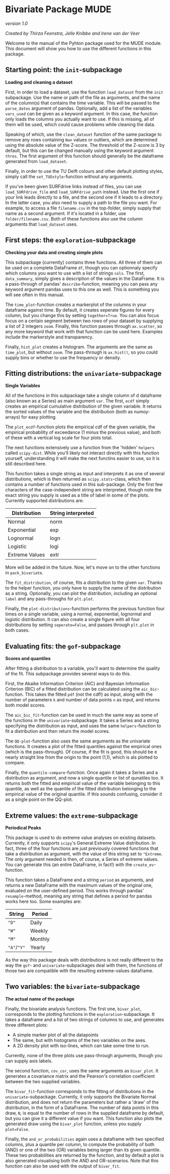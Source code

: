 # Bivariate Package MUDE
*version 1.0*

*Created by Thirza Feenstra, Jelle Knibbe and Irene van der Veer*

Welcome to the manual of the Pyhton package used for the MUDE module. This document will show you how to use the different functions in this package.

## Starting point: the `init`-subpackage
**Loading and cleaning a dataset**

First, in order to load a dataset, use the function `load_dataset` from the `init` subpackage. Use the name or path of the file as arguments, and the name of the column(s) that contains the time variable. This will be passed to the `parse_dates` argument of pandas. Optionally, add a list of the variables `vars_used` can be given as a keyword argument. In this case, the function only loads the columns you actually want to use. If this is missing, all of them will be used, which could cause problems while cleaning the data.

Speaking of which, use the `clean_dataset` function of the same package to remove any rows containing `Nan` values or outliers, which are determined using the absolute value of the Z-score. The threshold of the Z-score is 3 by default, but this can be changed manually using the keyword argument `thres`.  The first argument of this function should generally be the dataframe generated from `load_dataset`.

Finally, in order to use the TU Delft colours and other default plotting styles, simply call the `set_TUDstyle`-function without any arguments.

If you've been given SURFdrive links instead of files, you can use `load_SURFdrive_file` and `load_SURFdrive_path` instead. Use the first one if your link leads directly to a file, and the second one if it leads to a directory. In the latter case, you also need to supply a path to the file you want. For example, to access a file `filename.csv` in the top-folder, simply supply that name as a second argument. If it's located in a folder, use `folder/filename.csv`. Both of these functions also use the column arguments that `load_dataset` uses.

## First steps: the `exploration`-subpackage

**Checking your data and creating simple plots**

This subpackage (currently) contains three functions. All three of them can be used on a complete DataFrame `df`, though you can optionnaly specify which columns you want to use with a list of strings `cols`. The first, `data_summary`, simply gives a description of the values in the DataFrame. It is a pass-through of pandas' `describe`-function, meaning you can pass any keyword argument pandas uses to this one as well. This is something you will see often in this manual.

The `time_plot`-function creates a markerplot of the columns in your dataframe against time. By default, it creates seperate figures for every column, but you change this by setting `together=True`. You can alos focus focus on a certain segment between two rows of your dataset by supplying a list of 2 integers `zoom`. Finally, this function passes through `ax.scatter`, so any more keyword that work with that function can be used here. Examples include the markerstyle and transparency.

Finally, `hist_plot` creates a histogram. The arguments are the same as `time_plot`, but without `zoom`. The pass-through is `ax.hist()`, so you could supply bins or whether to use the frequency or density.

## Fitting distributions: the `univariate`-subpackage

**Single Variables**

All of the functions in this subpackage take a single column of d dataframe (also known as a Series) as main argument `var`.  The first, `ecdf` simply creates an empirical cumulative distribution of the given variable. It returns the sorted values of the variable and the distribution (both as numoy-arrays) for easy plotting.

The `plot_ecdf`-function plots the empirical cdf of the given variable, the empirical probablilty of exceedance (1 minus the previous value), and both of these with a vertical log scale for four plots total.

The next functions extensively use a function from the 'hidden' `helpers` called `scipy-dist`. While you'll likely not interact directly with this function yourself, understanding it will make the next functins easier to use, so it is still described here.

This function takes a single string as input and interprets it as one of several distributions, which is then returned as `scipy.stats`-class, which then contains a number of functions used in this sub-package. Only the first few characters of the case-independent string are interpreted, though note the exact string you supply is used as a title of label in some of the plots. Currently supported distributions are:

| Distribution | String interpreted  |
|-------|---|
|  Normal     | norm  |
|  Exponential     | exp  |
|  Lognormal     | logn  |
|  Logistic| logi|
|Extreme Values| extr|

More will be added in the future. Now, let's move on to the other functions in `pack_bivariate`.

The `fit_distribution`, of course, fits a distribution to the given `var`. Thanks to the helper function, you only have to supply the name of the distribution as a string. Optionally, you can plot the distribution, including an optional `label` and any pass-throughs for `plt.plot`.

Finally, the `plot-distributions`-function performs the previous function four times on a single variable, using a normal, exponential, lognormal and logistic distribution. It can also create a single figure with all four distributions by setting `seperate=False`, and passes through `plt.plot` in both cases.


## Evaluating fits: the `gof`-subpackage
**Scores and quantiles**

After fitting a distribution to a variable, you'll want to determine the quality of the fit. This subpackage provides several ways to do this.

First, the Akaike Information Criterion (AIC) and Bayesian Information Criterion (BIC) of a fitted distribution can be calculated using the `aic_bic`-function. This takes the fitted `pdf` (not the cdf!) as input, along with the number of parameters `k` and number of data points `n` as input, and returns both model scores.

The `aic_bic_fit`-function can be used in much the same way as some of the functions in the `univariate`-subpackage. It takes a Series and a string specifying the distribution as input, and uses the same `helpers`-function to fit a distribution and then return the model scores.

The `QQ-plot`-function also uses the same arguments as the univariate functions. It creates a plot of the fitted quantiles against the empirical ones (which is the pass-through). Of course, if the fit is good, this should be e nearly straight line from the origin to the point (1,1), which is als plotted to compare.

Finally, the `quantile-compare`-function. Once again it takes a Series and a distribution as argument, and now a single quantile or list of qunatiles too. It returns both the fitted and empirical value of the variable belonging to this quantile, as well as the quantile of the fitted distribution belonging to the empirical value of the original quantile. If this sounds confusing, consider it as a single point on the QQ-plot.

## Extreme values: the `extreme`-subpackage
**Periodical Peaks**

This package is used to do extreme value analyses on existing datasets. Currently, it only supports `scipy`'s General Extreme Value distribution. In fact, three of the four functions are just previously covered functions that take a distribution as argument, with the value of this string set to `"Extreme`. The only argument needed is then, of course, a Series of extreme values. You can generate this (an entire DataFrame, in fact!) with the `create_ev`-function.

This function takes a DataFrame and a string `period` as arguments, and returns a new DataFrame with the maximum values of the original one, evaluated on the user-defined period. This works through pandas' `resample`-method, meaning any string that defines a period for pandas works here too. Some examples are:

|String|Period|
|---|---|
|`"D"`|Daily|
|`"W"`|Weekly|
|`"M"`|Monthly|
|`"A"`/`"Y"`|Yearly|

As the way this package deals with distributions is not really different to the way the `gof`- and `univariate`-subpackages deal with them, the functions of those two are compatible with the resulting extreme-values dataframe.

## Two variables: the `bivariate`-subpackage
**The actual name of the package**

Finally, the bivariate analysis functions. The first one, `bivar_plot`, corresponds to the plotting functions in the `exploration`-subpackage. It takes a dataframe and a list of two strings of columns to use, and generates three different plots:
- A simple marker plot of all the datapoints
- The same, but with histograms of the two variables on the axes.
- A 2D density plot with iso-lines, which can take some time to run.

Currently, none of the three plots use pass-through arguments, though you can supply axis labels.

The second function, `cov_cor`, uses the same arguments as `bivar_plot`. It generates a covariance matrix and the Pearson's correlation coefficient between the two supplied variables.

The `bivar_fit`-function corresponds to the fitting of distributions in the `univariate`-subpackage. Currently, it only supports the Bivariate Normal distribution, and does not return the parameters but rather a 'draw' of the distribution, in the form of a DataFrame. The number of data points in this draw, `N`, is equal to the number of rows in the supplied dataframe by default, but you can give it a different value if you want. This function also plots the generated draw using the `bivar_plot` function, unless you supply `plot=False`.

Finally, the `and_or_probabilities` again uses a dataframe with two specified columns, plus a quantile per column, to compute the probability of both (AND) or one of the two (OR) variables being larger than its given quantile. These two probabilities are returned by the function, and by default a plot is also generated visualising both the AND and OR-scenarios. Note that this function can also be used with the output of `bivar_fit`.